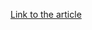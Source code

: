[Link to the article](https://trustwave.com/Resources/SpiderLabs-Blog/Shining-the-Spotlight-on-Cherry-Picker-PoS-Malware/)
